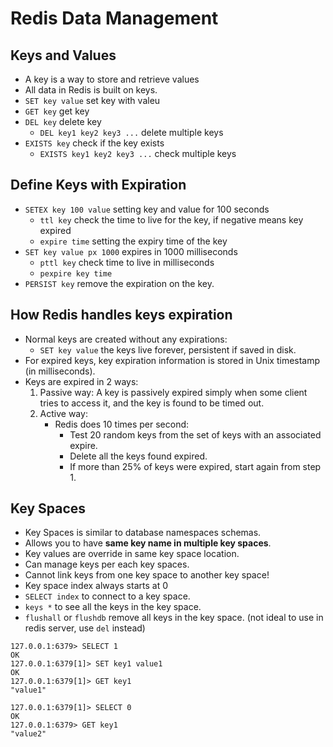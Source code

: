 # Redis Data Management

## Keys and Values

- A key is a way to store and retrieve values
- All data in Redis is built on keys.
- `SET key value` set key with valeu
- `GET key` get key
- `DEL key` delete key
    - `DEL key1 key2 key3 ...` delete multiple keys
- `EXISTS key` check if the key exists
    - `EXISTS key1 key2 key3 ...` check multiple keys

## Define Keys with Expiration

- `SETEX key 100 value` setting key and value for 100 seconds
    - `ttl key` check the time to live for the key, if negative means key expired
    - `expire time` setting the expiry time of the key
- `SET key value px 1000` expires in 1000 milliseconds
    - `pttl key` check time to live in milliseconds
    - `pexpire key time` 
- `PERSIST key` remove the expiration on the key.

## How Redis handles keys expiration

- Normal keys are created without any expirations:
    - `SET key value` the keys live forever, persistent if saved in disk.
- For expired keys, key expiration information is stored in Unix timestamp (in milliseconds).
- Keys are expired in 2 ways:
    1. Passive way: A key is passively expired simply when some client tries to access it, and the key is found to be timed out.
    2. Active way:
        - Redis does 10 times per second:
            - Test 20 random keys from the set of keys with an associated expire.
            - Delete all the keys found expired.
            - If more than 25% of keys were expired, start again from step 1.

## Key Spaces

- Key Spaces is similar to database namespaces schemas.
- Allows you to have **same key name in multiple key spaces**.
- Key values are override in same key space location.
- Can manage keys per each key spaces.
- Cannot link keys from one key space to another key space!
- Key space index always starts at 0
- `SELECT index` to connect to a key space.
- `keys *` to see all the keys in the key space.
- `flushall` or `flushdb` remove all keys in the key space. (not ideal to use in redis server, use `del` instead)

```
127.0.0.1:6379> SELECT 1
OK
127.0.0.1:6379[1]> SET key1 value1
OK
127.0.0.1:6379[1]> GET key1
"value1"

127.0.0.1:6379[1]> SELECT 0
OK
127.0.0.1:6379> GET key1
"value2"
```

